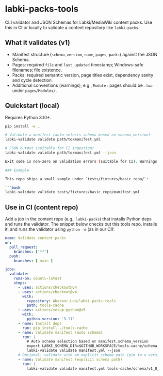 # labki-packs-tools

CLI validator and JSON Schemas for Labki/MediaWiki content packs. Use this in CI or locally to validate a content repository like `labki-packs`.

## What it validates (v1)

- Manifest structure (`schema_version`, `name`, `pages`, `packs`) against the JSON Schema.
- Pages: required `file` and `last_updated` timestamp; Windows-safe filenames; file existence.
- Packs: required semantic version, page titles exist, dependency sanity and cycle detection.
- Additional conventions (warnings), e.g., `Module:` pages should be `.lua` under `pages/Modules/`.

## Quickstart (local)

Requires Python 3.10+.

```bash
pip install -e .

# Validate a manifest (auto-selects schema based on schema_version)
labki-validate validate path/to/manifest.yml

# JSON output (suitable for CI ingestion)
labki-validate validate path/to/manifest.yml --json

Exit code is non-zero on validation errors (suitable for CI). Warnings do not change the exit code.

### Example

This repo ships a small sample under `tests/fixtures/basic_repo/`:

```bash
labki-validate validate tests/fixtures/basic_repo/manifest.yml
```

## Use in CI (content repo)

Add a job in the content repo (e.g., `labki-packs`) that installs Python deps and runs the validator.
The snippet below checks out this tools repo, installs it, and runs the validator using `python -m` (as in our CI):

```yaml
name: Validate content packs
on:
  pull_request:
    branches: ['**']
  push:
    branches: [ main ]

jobs:
  validate:
    runs-on: ubuntu-latest
    steps:
      - uses: actions/checkout@v4
      - uses: actions/checkout@v4
        with:
          repository: Aharoni-Lab/labki-packs-tools
          path: tools-cache
      - uses: actions/setup-python@v5
        with:
          python-version: '3.11'
      - name: Install deps
        run: pip install ./tools-cache
      - name: Validate manifest (auto schema)
        run: |
          # Auto schema selection based on manifest.schema_version
          export LABKI_SCHEMA_DIR=$GITHUB_WORKSPACE/tools-cache/schema
          labki-validate validate manifest.yml --json
      # Optional: validate with an explicit schema path (pin to a version)
      - name: Validate manifest (explicit schema path)
        run: |
          labki-validate validate manifest.yml tools-cache/schema/v1_0_0/manifest.schema.json --json
```
